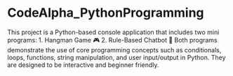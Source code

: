 # CodeAlpha_PythonProgramming
This project is a Python-based console application that includes two mini programs:  1. Hangman Game 🎮   2. Rule-Based Chatbot 🤖    Both programs demonstrate the use of core programming concepts such as conditionals, loops, functions, string manipulation, and user input/output in Python. They are designed to be interactive and beginner friendly.
